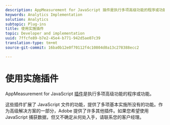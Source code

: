 ```yaml
---
description: AppMeasurement for JavaScript 插件是执行多项高级功能的程序或功能。
keywords: Analytics Implementation
solution: Analytics
subtopic: Plug-ins
title: 使用实施插件
topic: Developer and implementation
uuid: 7ffcfe89-b7e2-45e4-b771-942d5ae07c39
translation-type: tm+mt
source-git-commit: 16ba0b12e0f70112f4c10804d0a13c278388ecc2

---
```



# 使用实施插件

AppMeasurement for JavaScript [插件](/help/implement/js-implementation/c-appmeasurement-js/plugins-support.md)是执行多项高级功能的程序或功能。

这些插件扩展了 JavaScript 文件的功能，提供了多项基本实施所没有的功能。作为高级解决方案的一部分，Adobe 提供了许多其他插件。如果您希望使用 JavaScript 捕获数据，但又不确定从何处入手，请联系您的客户经理。
